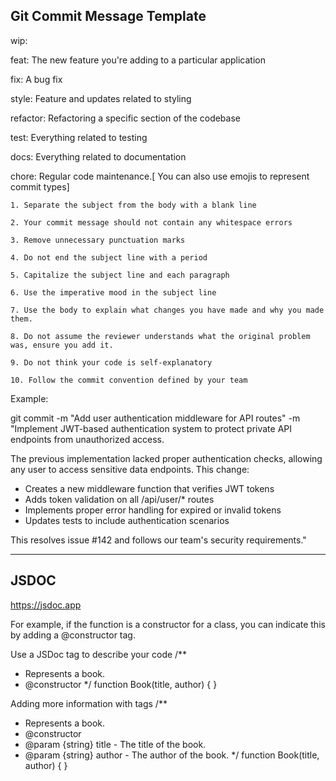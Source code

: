 ## Git Commit Message Template

wip: 

feat: The new feature you're adding to a particular application

fix: A bug fix

style: Feature and updates related to styling

refactor: Refactoring a specific section of the codebase

test: Everything related to testing

docs: Everything related to documentation

chore: Regular code maintenance.[ You can also use emojis to represent commit types]



    1. Separate the subject from the body with a blank line

    2. Your commit message should not contain any whitespace errors

    3. Remove unnecessary punctuation marks

    4. Do not end the subject line with a period

    5. Capitalize the subject line and each paragraph

    6. Use the imperative mood in the subject line

    7. Use the body to explain what changes you have made and why you made them.

    8. Do not assume the reviewer understands what the original problem was, ensure you add it.

    9. Do not think your code is self-explanatory

    10. Follow the commit convention defined by your team

Example:

git commit -m "Add user authentication middleware for API routes" -m "Implement JWT-based authentication system to protect private API endpoints from unauthorized access.

The previous implementation lacked proper authentication checks, allowing any user to access sensitive data endpoints. This change:

- Creates a new middleware function that verifies JWT tokens
- Adds token validation on all /api/user/* routes
- Implements proper error handling for expired or invalid tokens
- Updates tests to include authentication scenarios

This resolves issue #142 and follows our team's security requirements."

-------------------------------------------------

## JSDOC

https://jsdoc.app


 For example, if the function is a constructor for a class, you can indicate this by adding a @constructor tag.

Use a JSDoc tag to describe your code
/**
 * Represents a book.
 * @constructor
 */
function Book(title, author) {
}

Adding more information with tags
/**
 * Represents a book.
 * @constructor
 * @param {string} title - The title of the book.
 * @param {string} author - The author of the book.
 */
function Book(title, author) {
}